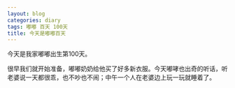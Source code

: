 ```yaml
---
layout: blog
categories: diary
tags: 嘟嘟 百天 100天
title: 今天是嘟嘟百天
---
```


今天是我家嘟嘟出生第100天。

很早我们就开始准备，嘟嘟奶奶给他买了好多新衣服。今天嘟哮也出奇的听话，听老婆说一天都很乖，也不吵也不闹；中午一个人在老婆边上玩一玩就睡着了。